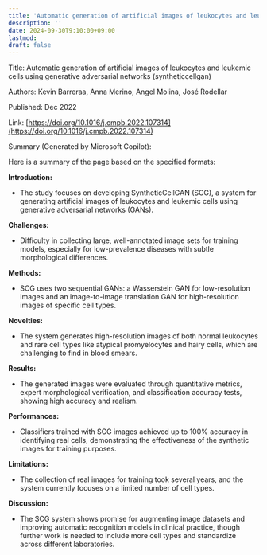 ```yaml
---
title: 'Automatic generation of artificial images of leukocytes and leukemic cells using generative adversarial networks (syntheticcellgan)'
description: ''
date: 2024-09-30T9:10:00+09:00
lastmod: 
draft: false
---
```


Title: Automatic generation of artificial images of leukocytes and leukemic cells using generative adversarial networks (syntheticcellgan)

Authors: Kevin Barreraa, Anna Merino, Angel Molina, José Rodellar

Published: Dec 2022

Link: [https://doi.org/10.1016/j.cmpb.2022.107314](https://doi.org/10.1016/j.cmpb.2022.107314)

Summary (Generated by Microsoft Copilot):

Here is a summary of the page based on the specified formats:

**Introduction:**
- The study focuses on developing SyntheticCellGAN (SCG), a system for generating artificial images of leukocytes and leukemic cells using generative adversarial networks (GANs).

**Challenges:**
- Difficulty in collecting large, well-annotated image sets for training models, especially for low-prevalence diseases with subtle morphological differences.

**Methods:**
- SCG uses two sequential GANs: a Wasserstein GAN for low-resolution images and an image-to-image translation GAN for high-resolution images of specific cell types.

**Novelties:**
- The system generates high-resolution images of both normal leukocytes and rare cell types like atypical promyelocytes and hairy cells, which are challenging to find in blood smears.

**Results:**
- The generated images were evaluated through quantitative metrics, expert morphological verification, and classification accuracy tests, showing high accuracy and realism.

**Performances:**
- Classifiers trained with SCG images achieved up to 100% accuracy in identifying real cells, demonstrating the effectiveness of the synthetic images for training purposes.

**Limitations:**
- The collection of real images for training took several years, and the system currently focuses on a limited number of cell types.

**Discussion:**
- The SCG system shows promise for augmenting image datasets and improving automatic recognition models in clinical practice, though further work is needed to include more cell types and standardize across different laboratories.
